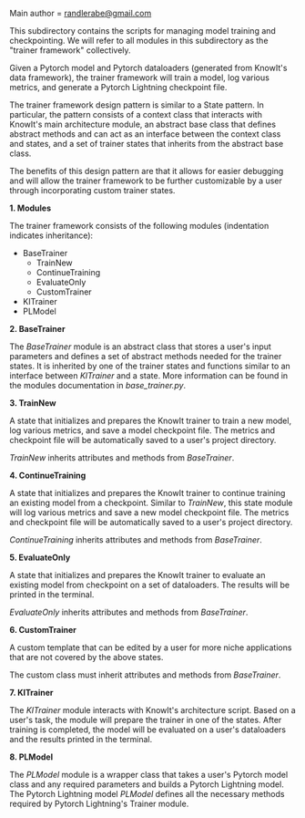 Main author = randlerabe@gmail.com 

This subdirectory contains the scripts for managing model training and checkpointing. We will refer to all modules in this subdirectory as the "trainer framework" collectively.

Given a Pytorch model and Pytorch dataloaders (generated from KnowIt's data framework), the trainer framework will train a model, log various metrics, and generate a Pytorch Lightning checkpoint file.

The trainer framework design pattern is similar to a State pattern. In particular, the pattern consists of a context class that interacts with KnowIt's main architecture module, an abstract base class that defines abstract methods and can act as an interface between the context class and states, and a set of trainer states that inherits from the abstract base class.

The benefits of this design pattern are that it allows for easier debugging and will allow the trainer framework to be further customizable by a user through incorporating custom trainer states.

**1. Modules**

The trainer framework consists of the following modules (indentation indicates inheritance):
- BaseTrainer
    - TrainNew
    - ContinueTraining
    - EvaluateOnly
    - CustomTrainer
- KITrainer
- PLModel

**2. BaseTrainer**

The _BaseTrainer_ module is an abstract class that stores a user's input parameters and defines a set of abstract methods needed for the trainer states. It is inherited by one of the trainer states and functions similar to an interface between _KITrainer_ and a state. More information can be found in the modules documentation in _base_trainer.py_. 

**3. TrainNew**

A state that initializes and prepares the KnowIt trainer to train a new model, log various metrics, and save a model checkpoint file. The metrics and checkpoint file will be automatically saved to a user's project directory.

_TrainNew_ inherits attributes and methods from _BaseTrainer_.

**4. ContinueTraining**

A state that initializes and prepares the KnowIt trainer to continue training an existing model from a checkpoint. Similar to _TrainNew_, this state module will log various metrics and save a new model checkpoint file. The metrics and checkpoint file will be automatically saved to a user's project directory.

_ContinueTraining_ inherits attributes and methods from _BaseTrainer_.

**5. EvaluateOnly**

A state that initializes and prepares the KnowIt trainer to evaluate an existing model from checkpoint on a set of dataloaders. The results will be printed in the terminal.

_EvaluateOnly_ inherits attributes and methods from _BaseTrainer_.

**6. CustomTrainer**

A custom template that can be edited by a user for more niche applications that are not covered by the above states.

The custom class must inherit attributes and methods from _BaseTrainer_.

**7. KITrainer**

The _KITrainer_ module interacts with KnowIt's architecture script. Based on a user's task, the module will prepare the trainer in one of the states. After training is completed, the model will be evaluated on a user's dataloaders and the results printed in the terminal.


**8. PLModel**

The _PLModel_ module is a wrapper class that takes a user's Pytorch model class and any required parameters and builds a Pytorch Lightning model. The Pytorch Lightning model _PLModel_ defines all the necessary methods required by Pytorch Lightning's Trainer module.






